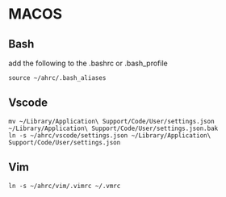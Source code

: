 # MACOS

## Bash

add the following to the .bashrc or .bash_profile
    
``` 
source ~/ahrc/.bash_aliases 
```

## Vscode

    mv ~/Library/Application\ Support/Code/User/settings.json ~/Library/Application\ Support/Code/User/settings.json.bak
    ln -s ~/ahrc/vscode/settings.json ~/Library/Application\ Support/Code/User/settings.json

## Vim

    ln -s ~/ahrc/vim/.vimrc ~/.vmrc

